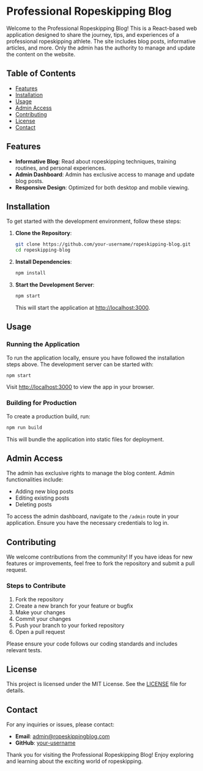 # Professional Ropeskipping Blog

Welcome to the Professional Ropeskipping Blog! This is a React-based web application designed to share the journey, tips, and experiences of a professional ropeskipping athlete. The site includes blog posts, informative articles, and more. Only the admin has the authority to manage and update the content on the website.

## Table of Contents

- [Features](#features)
- [Installation](#installation)
- [Usage](#usage)
- [Admin Access](#admin-access)
- [Contributing](#contributing)
- [License](#license)
- [Contact](#contact)

## Features

- **Informative Blog**: Read about ropeskipping techniques, training routines, and personal experiences.
- **Admin Dashboard**: Admin has exclusive access to manage and update blog posts.
- **Responsive Design**: Optimized for both desktop and mobile viewing.

## Installation

To get started with the development environment, follow these steps:

1. **Clone the Repository**:

   ```sh
   git clone https://github.com/your-username/ropeskipping-blog.git
   cd ropeskipping-blog
   ```

2. **Install Dependencies**:

   ```sh
   npm install
   ```

3. **Start the Development Server**:

   ```sh
   npm start
   ```

   This will start the application at [http://localhost:3000](http://localhost:3000).

## Usage

### Running the Application

To run the application locally, ensure you have followed the installation steps above. The development server can be started with:

```sh
npm start
```

Visit [http://localhost:3000](http://localhost:3000) to view the app in your browser.

### Building for Production

To create a production build, run:

```sh
npm run build
```

This will bundle the application into static files for deployment.

## Admin Access

The admin has exclusive rights to manage the blog content. Admin functionalities include:

- Adding new blog posts
- Editing existing posts
- Deleting posts

To access the admin dashboard, navigate to the `/admin` route in your application. Ensure you have the necessary credentials to log in.

## Contributing

We welcome contributions from the community! If you have ideas for new features or improvements, feel free to fork the repository and submit a pull request.

### Steps to Contribute

1. Fork the repository
2. Create a new branch for your feature or bugfix
3. Make your changes
4. Commit your changes
5. Push your branch to your forked repository
6. Open a pull request

Please ensure your code follows our coding standards and includes relevant tests.

## License

This project is licensed under the MIT License. See the [LICENSE](LICENSE) file for details.

## Contact

For any inquiries or issues, please contact:

- **Email**: admin@ropeskippingblog.com
- **GitHub**: [your-username](https://github.com/your-username)

Thank you for visiting the Professional Ropeskipping Blog! Enjoy exploring and learning about the exciting world of ropeskipping.
